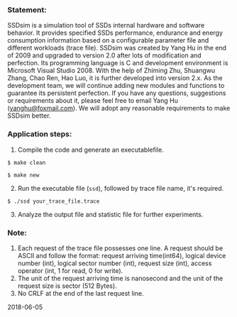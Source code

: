 ### Statement:
SSDsim is a simulation tool of SSDs internal hardware and software behavior. It provides specified SSDs performance, endurance and energy consumption information based on a configurable parameter file and different workloads (trace file).
SSDsim was created by Yang Hu in the end of 2009 and upgraded to version 2.0 after lots of modification and perfection. Its programming language is C and development environment is Microsoft Visual Studio 2008. With the help of Zhiming Zhu, Shuangwu Zhang, Chao Ren, Hao Luo, it is further developed into version 2.x. As the development team, we will continue adding new modules and functions to guarantee its persistent perfection. If you have any questions, suggestions or requirements about it, please feel free to email Yang Hu (yanghu@foxmail.com). We will adopt any reasonable requirements to make SSDsim better.

### Application steps:
1)	Compile the code and generate an executablefile.
```
$ make clean
```
```
$ make new
```
2)	Run the executable file (`ssd`), followed by trace file name, it's required.
```
$ ./ssd your_trace_file.trace
```
3)	Analyze the output file and statistic file for further experiments.

### Note:
1)	Each request of the trace file possesses one line. A request should be ASCII and follow the format: request arriving time(int64), logical device number (int), logical sector number (int), request size (int), access operator (int, 1 for read, 0 for write). 
2)	The unit of the request arriving time is nanosecond and the unit of the request size is sector (512 Bytes).
3)	No CRLF at the end of the last request line.


2018-06-05